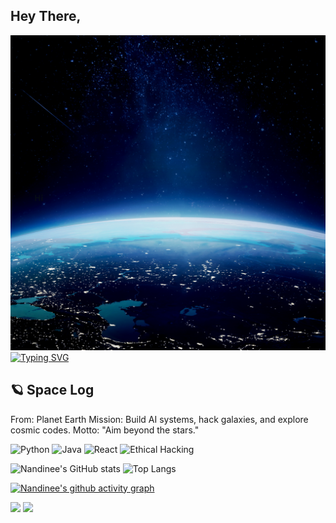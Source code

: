 ## Hey There, 
![Space Banner](assets/banner.png)
[![Typing SVG](https://readme-typing-svg.herokuapp.com?font=Orbitron&size=28&duration=4000&color=00F0FF&center=true&vCenter=true&width=900&lines=🚀+Welcome+to+Nandinee's+Galaxy!;💻+AI+and+Cybersecurity+Explorer;🌌+Charting+the+Path+Through+Tech+and+Space;🔥+Turning+Ideas+Into+Impact)](https://git.io/typing-svg)
## 🪐 Space Log
From: Planet Earth 
Mission: Build AI systems, hack galaxies, and explore cosmic codes.
Motto: "Aim beyond the stars."

![Python](https://img.shields.io/badge/Python-000?style=for-the-badge&logo=python&logoColor=blue)
![Java](https://img.shields.io/badge/Java-000?style=for-the-badge&logo=coffeescript&logoColor=orange)
![React](https://img.shields.io/badge/React-000?style=for-the-badge&logo=react&logoColor=61DAFB)
![Ethical Hacking](https://img.shields.io/badge/Ethical_Hacking-000?style=for-the-badge&logo=kalilinux&logoColor=purple)

![Nandinee's GitHub stats](https://github-readme-stats.vercel.app/api?username=TheNandinee&show_icons=true&theme=tokyonight)
![Top Langs](https://github-readme-stats.vercel.app/api/top-langs/?username=TheNandinee&layout=compact&theme=tokyonight)

[![Nandinee's github activity graph](https://github-readme-activity-graph.vercel.app/graph?username=TheNandinee&theme=react-dark)](https://github.com/ashutosh00710/github-readme-activity-graph)

<img src="https://media.giphy.com/media/26Fxy3Iz1ari8oytO/giphy.gif" width="50" /> 
<img src="https://media.giphy.com/media/3oEjI6SIIHBdRxXI40/giphy.gif" width="50" />


<!--
**TheNandinee/TheNandinee** is a ✨ _special_ ✨ repository because its `README.md` (this file) appears on your GitHub profile.

Here are some ideas to get you started:

- 🔭 I’m currently working on ...
- 🌱 I’m currently learning ...
- 👯 I’m looking to collaborate on ...
- 🤔 I’m looking for help with ...
- 💬 Ask me about ...
- 📫 How to reach me: ...
- 😄 Pronouns: ...
- ⚡ Fun fact: ...
-->
